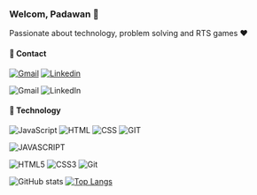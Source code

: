 ### Welcom, Padawan :wave:

Passionate about technology, problem solving and RTS games :heart:

#### :pushpin: Contact

<a href="mailto:#">![Gmail](https://img.shields.io/badge/-GMAIL-333333?style=flat&logo=Gmail)</a>
<a href="#" target="blank">![Linkedin](https://img.shields.io/badge/-LINKEDIN-333333?style=flat&logo=Linkedin&logoColor=blue)</a> <br>

![Gmail](https://img.shields.io/badge/Gmail-D14836?style=for-the-badge&logo=gmail&logoColor=white)
![LinkedIn](https://img.shields.io/badge/linkedin-%230077B5.svg?style=for-the-badge&logo=linkedin&logoColor=white)

#### :wrench: Technology

![JavaScript](https://img.shields.io/badge/-JavaScript-333333?style=flat&logo=javascript)
![HTML](https://img.shields.io/badge/-HTML-333333?style=flat&logo=HTML5)
![CSS](https://img.shields.io/badge/-CSS-333333?style=flat&logo=CSS3&logoColor=1572B6)
![GIT](https://img.shields.io/badge/-GIT-333333?style=flat&logo=GIT) <br>

![JAVASCRIPT](https://img.shields.io/badge/javascript-%23323330.svg?style=for-the-badge&logo=javascript&logoColor=%23F7DF1E)

![HTML5](https://img.shields.io/badge/html5-%23323330.svg?style=for-the-badge&logo=html5&logoColor=%23E34F26)
![CSS3](https://img.shields.io/badge/css3-%23323330.svg?style=for-the-badge&logo=css3&logoColor=%231572B6)
![Git](https://img.shields.io/badge/git-%23323330.svg?style=for-the-badge&logo=git&logoColor=%23F05033)

![ GitHub stats](https://github-readme-stats.vercel.app/api?username=bkingsd&show_icons=true&theme=cobalt)
[![Top Langs](https://github-readme-stats.vercel.app/api/top-langs/?username=bkingsd&langs_count=8&theme=cobalt)](https://github.com/bkingsd/github-readme-stats)

